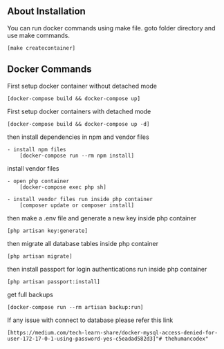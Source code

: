 ## About Installation

You can run docker commands using make file. goto folder directory and use make commands.

    [make createcontainer]

## Docker Commands

First setup docker container without detached mode

    [docker-compose build && docker-compose up]

First setup docker containers with detached mode

    [docker-compose build && docker-compose up -d]

then install dependencies in npm and vendor files

    - install npm files
        [docker-compose run --rm npm install]

install vendor files

    - open php container
        [docker-compose exec php sh]

    - install vendor files run inside php container
        [composer update or composer install]

then make a .env file and generate a new key inside php container

    [php artisan key:generate]

then migrate all database tables inside php container

    [php artisan migrate]

then install passport for login authentications run inside php container

    [php artisan passport:install]

get full backups

    [docker-compose run --rm artisan backup:run]

If any issue with connect to database please refer this link

    [https://medium.com/tech-learn-share/docker-mysql-access-denied-for-user-172-17-0-1-using-password-yes-c5eadad582d3]"# thehumancodex" 
